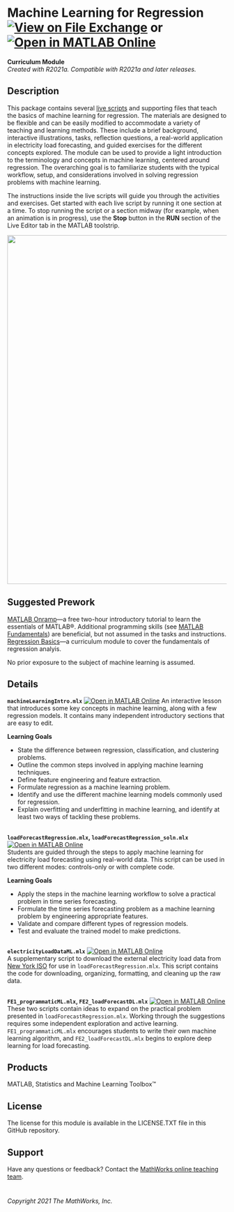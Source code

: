 # Machine Learning for Regression [![View <File Exchange Title> on File Exchange](https://www.mathworks.com/matlabcentral/images/matlab-file-exchange.svg)](https://www.mathworks.com/matlabcentral/fileexchange/95903-machine-learning-for-regression) or [![Open in MATLAB Online](https://www.mathworks.com/images/responsive/global/open-in-matlab-online.svg)](https://matlab.mathworks.com/open/github/v1?repo=MathWorks-Teaching-Resources/Machine-Learning-for-Regression&project=MLforRegression.prj)
**Curriculum Module**  
_Created with R2021a. Compatible with R2021a and later releases._  

## Description ##
This package contains several [live scripts](https://www.mathworks.com/products/matlab/live-editor.html) and supporting files that teach the basics of machine learning for regression. The materials are designed to be flexible and can be easily modified to accommodate a variety of teaching and learning methods. These include a brief background, interactive illustrations, tasks, reflection questions, a real-world application in electricity load forecasting, and guided exercises for the different concepts explored. The module can be used to provide a light introduction to the terminology and concepts in machine learning, centered around regression. The overarching goal is to familiarize students with the typical workflow, setup, and considerations involved in solving regression problems with machine learning.  

The instructions inside the live scripts will guide you through the activities and exercises. Get started with each live script by running it one section at a time. To stop running the script or a section midway (for example, when an animation is in progress), use the **Stop** button in the **RUN** section of the Live Editor tab in the MATLAB toolstrip.  

<img src="https://user-images.githubusercontent.com/81376570/124604883-6261a280-de39-11eb-8928-7df4d87ccb58.gif" height = "800"/>  

## Suggested Prework ## 
[MATLAB Onramp](https://matlabacademy.mathworks.com/details/matlab-onramp/gettingstarted)—a free two-hour introductory tutorial to learn the essentials of MATLAB®. Additional programming skills (see [MATLAB Fundamentals](https://matlabacademy.mathworks.com/details/matlab-fundamentals/mlbe)) are beneficial, but not assumed in the tasks and instructions.  
[Regression Basics](https://www.mathworks.com/matlabcentral/fileexchange/93435-regression-basics)—a curriculum module to cover the fundamentals of regression analyis.  

No prior exposure to the subject of machine learning is assumed.    

## Details ##
**`machineLearningIntro.mlx`** [![Open in MATLAB Online](https://www.mathworks.com/images/responsive/global/open-in-matlab-online.svg)](https://matlab.mathworks.com/open/github/v1?repo=MathWorks-Teaching-Resources/Machine-Learning-for-Regression&project=MLforRegression.prj&file=machineLearningIntro.mlx)
An interactive lesson that introduces some key concepts in machine learning, along with a few regression models. It contains many independent introductory sections that are easy to edit.

**Learning Goals**
- State the difference between regression, classification, and clustering problems.  
- Outline the common steps involved in applying machine learning techniques.
- Define feature engineering and feature extraction.
- Formulate regression as a machine learning problem.
- Identify and use the different machine learning models commonly used for regression.
- Explain overfitting and underfitting in machine learning, and identify at least two ways of tackling these problems.  

## ##
**`loadForecastRegression.mlx`, `loadForecastRegression_soln.mlx`** [![Open in MATLAB Online](https://www.mathworks.com/images/responsive/global/open-in-matlab-online.svg)](https://matlab.mathworks.com/open/github/v1?repo=MathWorks-Teaching-Resources/Machine-Learning-for-Regression&project=MLforRegression.prj&file=loadForecastRegression.mlx)  
Students are guided through the steps to apply machine learning for electricity load forecasting using real-world data. This script can be used in two different modes: controls-only or with complete code.

**Learning Goals**
- Apply the steps in the machine learning workflow to solve a practical problem in time series forecasting.
- Formulate the time series forecasting problem as a machine learning problem by engineering appropriate features.
- Validate and compare different types of regression models.
- Test and evaluate the trained model to make predictions.  

## ##
**`electricityLoadDataML.mlx`** [![Open in MATLAB Online](https://www.mathworks.com/images/responsive/global/open-in-matlab-online.svg)](https://matlab.mathworks.com/open/github/v1?repo=MathWorks-Teaching-Resources/Machine-Learning-for-Regression&project=MLforRegression.prj&file=electricityLoadDataML.mlx)  
A supplementary script to download the external electricity load data from [New York ISO](http://mis.nyiso.com/public/) for use in `loadForecastRegression.mlx`. This script contains the code for downloading, organizing, formatting, and cleaning up the raw data.  

## ##
**`FE1_programmaticML.mlx`, `FE2_loadForecastDL.mlx`** [![Open in MATLAB Online](https://www.mathworks.com/images/responsive/global/open-in-matlab-online.svg)](https://matlab.mathworks.com/open/github/v1?repo=MathWorks-Teaching-Resources/Machine-Learning-for-Regression&project=MLforRegression.prj&file=FE1_programmaticML.mlx)  
These two scripts contain ideas to expand on the practical problem presented in `loadForecastRegression.mlx`. Working through the suggestions requires some independent exploration and active learning. `FE1_programmaticML.mlx` encourages students to write their own machine learning algorithm, and `FE2_loadForecastDL.mlx` begins to explore deep learning for load forecasting.  

## Products ##
MATLAB, Statistics and Machine Learning Toolbox™

## License ##
The license for this module is available in the LICENSE.TXT file in this GitHub repository.

## Support ##
Have any questions or feedback? Contact the [MathWorks online teaching team](mailto:onlineteaching@mathworks.com).

# #
_Copyright 2021 The MathWorks, Inc._
